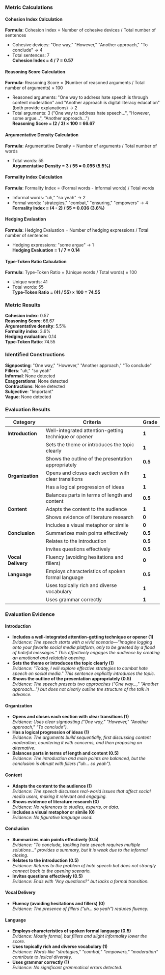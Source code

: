### Metric Calculations  

#### Cohesion Index Calculation  
**Formula:** Cohesion Index = Number of cohesive devices / Total number of sentences  
- Cohesive devices: "One way," "However," "Another approach," "To conclude" → 4  
- Total sentences: 7  
**Cohesion Index = 4 / 7 = 0.57**  

#### Reasoning Score Calculation  
**Formula:** Reasoning Score = (Number of reasoned arguments / Total number of arguments) × 100  
- Reasoned arguments: "One way to address hate speech is through content moderation" and "Another approach is digital literacy education" (both provide explanations) → 2  
- Total arguments: 3 ("One way to address hate speech…", "However, some argue…", "Another approach…")  
**Reasoning Score = (2 / 3) × 100 = 66.67**  

#### Argumentative Density Calculation  
**Formula:** Argumentative Density = Number of arguments / Total number of words  
- Total words: 55  
**Argumentative Density = 3 / 55 = 0.055 (5.5%)**  

#### Formality Index Calculation  
**Formula:** Formality Index = (Formal words - Informal words) / Total words  
- Informal words: "uh," "so yeah" → 2  
- Formal words: "strategies," "combat," "ensuring," "empowers" → 4  
**Formality Index = (4 - 2) / 55 = 0.036 (3.6%)**  

#### Hedging Evaluation  
**Formula:** Hedging Evaluation = Number of hedging expressions / Total number of sentences  
- Hedging expressions: "some argue" → 1  
**Hedging Evaluation = 1 / 7 = 0.14**  

#### Type-Token Ratio Calculation  
**Formula:** Type-Token Ratio = (Unique words / Total words) × 100  
- Unique words: 41  
- Total words: 55  
**Type-Token Ratio = (41 / 55) × 100 = 74.55**  

### Metric Results  

**Cohesion index**: 0.57  
**Reasoning Score**: 66.67  
**Argumentative density**: 5.5%  
**Formality index**: 3.6%  
**Hedging evaluation**: 0.14  
**Type-Token Ratio**: 74.55  

### Identified Constructions  

**Signposting**: "One way," "However," "Another approach," "To conclude"  
**Fillers**: "uh," "so yeah"  
**Informal**: None detected  
**Exaggerations**: None detected  
**Contractions**: None detected  
**Subjective**: "Important"  
**Vague**: None detected  

### Evaluation Results  

| **Category**      | **Criteria**                                            | **Grade** |
|------------------|--------------------------------------------------------|----------|
| **Introduction** | Well-integrated attention-getting technique or opener  | **1**    |
|                 | Sets the theme or introduces the topic clearly          | **1**    |
|                 | Shows the outline of the presentation appropriately     | **0.5**  |
| **Organization** | Opens and closes each section with clear transitions   | **1**    |
|                 | Has a logical progression of ideas                      | **1**    |
|                 | Balances parts in terms of length and content           | **0.5**  |
| **Content**      | Adapts the content to the audience                     | **1**    |
|                 | Shows evidence of literature research                   | **0**    |
|                 | Includes a visual metaphor or simile                    | **0**    |
| **Conclusion**   | Summarizes main points effectively                     | **0.5**  |
|                 | Relates to the introduction                             | **0.5**  |
|                 | Invites questions effectively                           | **0.5**  |
| **Vocal Delivery** | Fluency (avoiding hesitations and fillers)           | **0**    |
| **Language**     | Employs characteristics of spoken formal language      | **0.5**  |
|                 | Uses topically rich and diverse vocabulary              | **1**    |
|                 | Uses grammar correctly                                  | **1**    |

### Evaluation Evidence  

#### Introduction  
- **Includes a well-integrated attention-getting technique or opener (1)**  
  *Evidence: The speech starts with a vivid scenario—"Imagine logging onto your favorite social media platform, only to be greeted by a flood of hateful messages." This effectively engages the audience by creating an emotional and relatable opening.*  
- **Sets the theme or introduces the topic clearly (1)**  
  *Evidence: "Today, I will explore effective strategies to combat hate speech on social media." This sentence explicitly introduces the topic.*  
- **Shows the outline of the presentation appropriately (0.5)**  
  *Evidence: The speech presents two approaches ("One way…," "Another approach…") but does not clearly outline the structure of the talk in advance.*  

#### Organization  
- **Opens and closes each section with clear transitions (1)**  
  *Evidence: Uses clear signposting ("One way," "However," "Another approach," "To conclude").*  
- **Has a logical progression of ideas (1)**  
  *Evidence: The arguments build sequentially, first discussing content moderation, countering it with concerns, and then proposing an alternative.*  
- **Balances parts in terms of length and content (0.5)**  
  *Evidence: The introduction and main points are balanced, but the conclusion is abrupt with fillers ("uh... so yeah").*  

#### Content  
- **Adapts the content to the audience (1)**  
  *Evidence: The speech discusses real-world issues that affect social media users, making it relevant and engaging.*  
- **Shows evidence of literature research (0)**  
  *Evidence: No references to studies, experts, or data.*  
- **Includes a visual metaphor or simile (0)**  
  *Evidence: No figurative language used.*  

#### Conclusion  
- **Summarizes main points effectively (0.5)**  
  *Evidence: "To conclude, tackling hate speech requires multiple solutions…" provides a summary, but it is weak due to the informal closing.*  
- **Relates to the introduction (0.5)**  
  *Evidence: Returns to the problem of hate speech but does not strongly connect back to the opening scenario.*  
- **Invites questions effectively (0.5)**  
  *Evidence: Ends with "Any questions?" but lacks a formal transition.*  

#### Vocal Delivery  
- **Fluency (avoiding hesitations and fillers) (0)**  
  *Evidence: The presence of fillers ("uh... so yeah") reduces fluency.*  

#### Language  
- **Employs characteristics of spoken formal language (0.5)**  
  *Evidence: Mostly formal, but fillers and slight informality lower the score.*  
- **Uses topically rich and diverse vocabulary (1)**  
  *Evidence: Words like "strategies," "combat," "empowers," "moderation" contribute to lexical diversity.*  
- **Uses grammar correctly (1)**  
  *Evidence: No significant grammatical errors detected.*